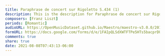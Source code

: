 ```yaml
---
title: Paraphrase de concert sur Rigoletto S.434 (1)
description: This is the description for Paraphrase de concert sur Rigoletto S.434 by Franz Liszt
composers: [Franz Liszt]
periods: [Romantic]
audioURL: https://OpenMusicDataset.github.io/Maestro/maestro-v3.0.0/2017/MIDI-Unprocessed_067_PIANO067_MID--AUDIO-split_07-07-17_Piano-e_3-03_wav--4.midi
formURL: https://docs.google.com/forms/d/e/1FAIpQLSdXWTFTPe5HTs5bacprDU4pZSU7St-rl47CwTz_XcYL5U0nRA/viewform
comments: true
share: true
date: 2021-08-08T07:43:13-06:00
---
```

